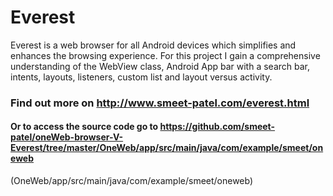 # Everest
Everest is a web browser for all Android devices which simplifies and enhances the browsing experience. 
For this project I gain a comprehensive understanding of the WebView class, Android App bar with a search bar, intents, layouts, listeners, custom list and layout versus activity.

### Find out more on http://www.smeet-patel.com/everest.html

#### Or to access the source code go to https://github.com/smeet-patel/oneWeb-browser-V-Everest/tree/master/OneWeb/app/src/main/java/com/example/smeet/oneweb
(OneWeb/app/src/main/java/com/example/smeet/oneweb)
